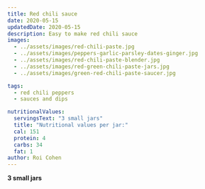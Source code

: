```yaml
---
title: Red chili sauce
date: 2020-05-15
updatedDate: 2020-05-15
description: Easy to make red chili sauce
images:
  - ../assets/images/red-chili-paste.jpg
  - ../assets/images/peppers-garlic-parsley-dates-ginger.jpg
  - ../assets/images/red-chili-paste-blender.jpg
  - ../assets/images/red-green-chili-paste-jars.jpg
  - ../assets/images/green-red-chili-paste-saucer.jpg

tags:
  - red chili peppers
  - sauces and dips

nutritionalValues:
  servingsText: "3 small jars"
  title: "Nutritional values per jar:"
  cal: 151
  protein: 4
  carbs: 34
  fat: 1
author: Roi Cohen
---
```


**3 small jars**

<PrintView fileName="red-chili-sauce"/>
